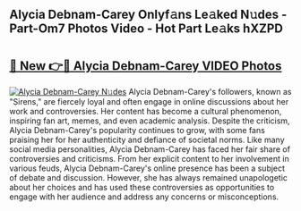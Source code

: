 ## Alycia Debnam-Carey Onlyf𝚊ns Le𝚊ked N𝚞des - Part-Om7 Photos Video - Hot Part Le𝚊ks hXZPD

# <h2><a href="http://ac38196.deff.icu/?id=Alycia+Debnam-Carey">🔗 New 👉🔴 Alycia Debnam-Carey VIDEO Photos</a></h2>

[![Alycia Debnam-Carey N𝚞des](https://i.imgur.com/rIISA9y.gif)](http://ac38196.deff.icu/?id=Alycia+Debnam-Carey)
Alycia Debnam-Carey's followers, known as "Sirens," are fiercely loyal and often engage in online discussions about her work and controversies. Her content has become a cultural phenomenon, inspiring fan art, memes, and even academic analysis. Despite the criticism, Alycia Debnam-Carey's popularity continues to grow, with some fans praising her for her authenticity and defiance of societal norms. Like many social media personalities, Alycia Debnam-Carey has faced her fair share of controversies and criticisms. From her explicit content to her involvement in various feuds, Alycia Debnam-Carey's online presence has been a subject of debate and discussion. However, she has always remained unapologetic about her choices and has used these controversies as opportunities to engage with her audience and address any concerns or misconceptions.

